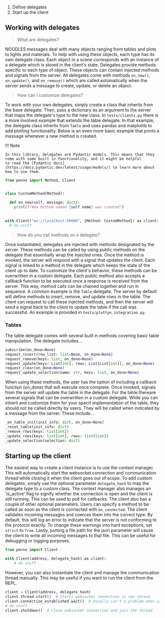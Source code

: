 
1. Define delegates
2. Start up the client

## Working with delegates

>What are delegates? 

NOODLES messages deal with many objects ranging from tables and plots to lights and materials. To help with 
using these objects, each type has its own delegate class. Each object in a scene corresponds with an instance of a delegate
which is stored in the client's state. Delegates provide methods specific to each type of object. These objects can contain 
injected methods and signals from the server. All delegates come with methods `on_new()`, `on_update()`, and `on_remove()`
which are called automatically when the server sends a message to create, update, or delete an object.

>How can I customize delegates?

To work with your own delegates, simply create a class that inherits from the base delegate. Then, pass a dictionary as
an argument to the server that maps the delegate's type to the new class. In `tests/clients.py` there is a more
involved example that extends the table delegate. In that example, the delegate class 
inherits from `Table` and uses pandas and matplotlib to add plotting functionality. Below is an even more basic example
that prints a message whenever a new method is created.

!!! Note

    In this library, delegates are Pydantic models. This means that they come with some built in functionality, and it might be helpful
    to read the [Pydantic docs](https://docs.pydantic.dev/latest/usage/models/) to learn more about how to use them.
    

```python
from penne import Method, Client


class CustomMethod(Method):
  
  def on_new(self, message: dict):
    print(f"New method named {self.name} was created")
    
      
with Client("ws://localhost:50000", {Method: CustomMethod}) as client:
  # do stuff

```

>How do you call methods on a delegate?

Once instantiated, delegates are injected with methods designated by the server. These methods can be called by using
public methods on the delegate that essentially wrap the injected ones. Once the method is invoked, the server will 
respond with a signal that updates the client. Each signal is linked to a method in the delegate which keeps the state of 
the client up to date. To customize the client's behavior, these methods can be overwritten in a custom delegate. Each 
public method also accepts a callback function to be executed once a response is received from the server. 
This way, method calls can be chained together and run in sequence. A common example is the `Table` delegate. The server
by default will define methods to insert, remove, and update rows in the table. The client can request to call these 
injected methods, and then the server will send a signal back to the client to update the table if the call was 
successful. An example is provided in `tests/plottyn_integration.py`.

### Tables
The table delegate comes with several built in methods covering basic table manipulation. The delegate includes...
```python
subscribe(on_done=None)
request_insert(row_list: list=None, on_done=None)
request_remove(keys: list, on_done=None)
request_update(keys: List[int], rows: List[List[int]], on_done=None)
request_clear(on_done=None)
request_update_selection(name: str, keys: list, on_done=None)
```

When using these methods, the user has the option of including a callback function (on_done) that will execute once complete.
Once invoked, signals from the server will update the table in the delegate. For the table thereare several signals that
can be overwritten in a custom delegate. While you can inherit and customize them for your specif implementation of the
table, they should not be called directly by users. They will be called when indicated by a message from the server. 
These include...
```python
_on_table_init(init_info: dict, on_done=None)
_reset_table(init_info: dict)
_remove_rows(keys: list[int])
_update_rows(keys: list[int], rows: list[list])
_update_selection(selection: dict)
```

## Starting up the client

The easiest way to create a client instance is to use the context manager. This will automatically start the websocket
connection and communication thread while closing it when the client goes out of scope. To add custom delegates,
simply use the optional parameter `delegate_hash` to map the delegate type to a custom class. The context manager
also manages an 'is_active' flag to signify whether the connection is open and the client is still running. This can be
used to poll for callbacks. The client also has a couple of other optional parameters. Users can specify a method to 
be called as soon as the client is connected with `on_connected`. The client validates incoming messages and coerces
them into the correct type. By default, this will log an error to indicate that the server is not conforming to the
protocol exactly. To change these warnings into hard exceptions, set `strict` to `True`. Lastly, putting a file path for
the json parameter will cause the client to write all incoming messages to that file. This can be useful for debugging
or logging purposes.
```python
from penne import Client

with Client(address, delegate_hash) as client:
    # do stuff
```

However, you can also instantiate the client and manage the communication thread manually. This may be useful if you
want to run the client from the REPL.
```python
client = Client(address, delegate_hash)
client.thread.start()  # Starts websocket connection in new thread
client.connection_established.wait()  # Usually isn't a problem when using the REPL
# do stuff
client.shutdown()  # Close websocket connection and join the thread
```
